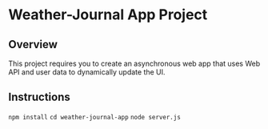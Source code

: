 # Weather-Journal App Project

## Overview
This project requires you to create an asynchronous web app that uses Web API and user data to dynamically update the UI. 

## Instructions
<code>npm install</code>
<code>cd weather-journal-app</code>
<code>node server.js</code>
